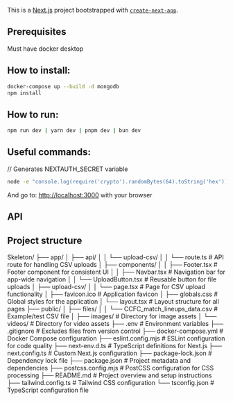 This is a [Next.js](https://nextjs.org) project bootstrapped with [`create-next-app`](https://nextjs.org/docs/app/api-reference/cli/create-next-app).

## Prerequisites

Must have docker desktop

## How to install:

```bash
docker-compose up --build -d mongodb
npm install
```

## How to run:

```bash
npm run dev | yarn dev | pnpm dev | bun dev
```

## Useful commands:

// Generates NEXTAUTH_SECRET variable

```bash
node -e "console.log(require('crypto').randomBytes(64).toString('hex'))"
```

And go to: [http://localhost:3000](http://localhost:3000) with your browser

## API

## Project structure

Skeleton/
├── app/
│ ├── api/
│ │ └── upload-csv/
│ │ └── route.ts # API route for handling CSV uploads
│ ├── components/
│ │ ├── Footer.tsx # Footer component for consistent UI
│ │ ├── Navbar.tsx # Navigation bar for app-wide navigation
│ │ └── UploadButton.tsx # Reusable button for file uploads
│ ├── upload-csv/
│ │ └── page.tsx # Page for CSV upload functionality
│ ├── favicon.ico # Application favicon
│ ├── globals.css # Global styles for the application
│ └── layout.tsx # Layout structure for all pages
├── public/
│ ├── files/
│ │ └── CCFC_match_lineups_data.csv # Example/test CSV file
│ ├── images/ # Directory for image assets
│ └── videos/ # Directory for video assets
├── .env # Environment variables
├── .gitignore # Excludes files from version control
├── docker-compose.yml # Docker Compose configuration
├── eslint.config.mjs # ESLint configuration for code quality
├── next-env.d.ts # TypeScript definitions for Next.js
├── next.config.ts # Custom Next.js configuration
├── package-lock.json # Dependency lock file
├── package.json # Project metadata and dependencies
├── postcss.config.mjs # PostCSS configuration for CSS processing
├── README.md # Project overview and setup instructions
├── tailwind.config.ts # Tailwind CSS configuration
└── tsconfig.json # TypeScript configuration file
